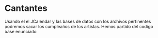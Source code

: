 # Cantantes
Usando el el JCalendar y las bases de datos con los archivos pertinentes podremos sacar los cumpleaños de los artistas. 
Hemos partido del codigo base enunciado
